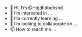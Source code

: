 - 👋 Hi, I’m @Hdjdhdbdhshd
- 👀 I’m interested in ...
- 🌱 I’m currently learning ...
- 💞️ I’m looking to collaborate on ...
- 📫 How to reach me ...

<!---
Hdjdhdbdhshd/Hdjdhdbdhshd is a ✨ special ✨ repository because its `README.md` (this file) appears on your GitHub profile.
You can click the Preview link to take a look at your changes.
--->
